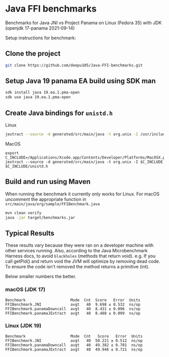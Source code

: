# Java FFI benchmarks

Benchmarks for Java JNI vs Project Panama on Linux (Fedora 35) with JDK (openjdk 17-panama 2021-09-14)

Setup instructions for benchmark:

## Clone the project

```bash
git clone https://github.com/deepu105/Java-FFI-benchmarks.git
```

## Setup Java 19 panama EA build using SDK man

```bash
sdk install java 19.ea.1.pma-open
sdk use java 19.ea.1.pma-open
```

## Create Java bindings for `unistd.h`

Linux

```bash
jextract --source -d generated/src/main/java -t org.unix -I /usr/include /usr/include/unistd.h
```

MacOS

```
export C_INCLUDE=/Applications/Xcode.app/Contents/Developer/Platforms/MacOSX.platform/Developer/SDKs/MacOSX.sdk/usr/include
jextract --source -d generated/src/main/java -t org.unix -I $C_INCLUDE $C_INCLUDE/unistd.h
```

## Build and run using Maven

When running the benchmark it currently only works for Linux. For macOS uncomment the appropriate function in `src/main/java/org/sample/FFIBenchmark.java`

```bash
mvn clean verify
java -jar target/benchmarks.jar
```

## Typical Results

These results vary because they were ran on a developer machine with other services running. Also, according
to the Java Microbenchmark Harness docs, to avoid `blackholes` (methods that return void). e.g. If you call getPid() and return void the JVM will optimize by removing dead code. To ensure the code isn't removed the method returns a primitive (int).

Below smaller numbers the better.

### macOS (JDK 17)

```text
Benchmark                    Mode  Cnt  Score   Error  Units
FFIBenchmark.JNI             avgt   40  9.698 ± 0.532  ns/op
FFIBenchmark.panamaDowncall  avgt   40  8.431 ± 0.096  ns/op
FFIBenchmark.panamaJExtract  avgt   40  8.488 ± 0.099  ns/op
```

### Linux (JDK 19)

```text
Benchmark                    Mode  Cnt   Score   Error  Units
FFIBenchmark.JNI             avgt   40  50.221 ± 0.512  ns/op
FFIBenchmark.panamaDowncall  avgt   40  49.382 ± 0.701  ns/op
FFIBenchmark.panamaJExtract  avgt   40  49.946 ± 0.721  ns/op
```
